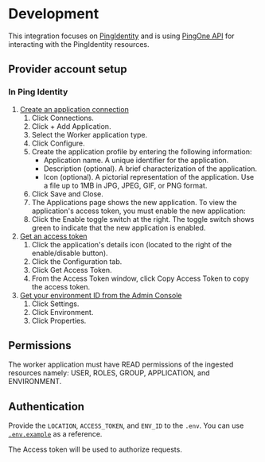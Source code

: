 # Development

This integration focuses on [PingIdentity](https://www.pingidentity.com/en.html)
and is using
[PingOne API](https://apidocs.pingidentity.com/pingone/devguide/v1/api/) for
interacting with the PingIdentity resources.

## Provider account setup

### In Ping Identity

1. [Create an application connection](https://apidocs.pingidentity.com/pingone/devguide/v1/api/#create-an-application-connection)
   1. Click Connections.
   2. Click + Add Application.
   3. Select the Worker application type.
   4. Click Configure.
   5. Create the application profile by entering the following information:
      - Application name. A unique identifier for the application.
      - Description (optional). A brief characterization of the application.
      - Icon (optional). A pictorial representation of the application. Use a
        file up to 1MB in JPG, JPEG, GIF, or PNG format.
   6. Click Save and Close.
   7. The Applications page shows the new application. To view the application's
      access token, you must enable the new application:
   8. Click the Enable toggle switch at the right. The toggle switch shows green
      to indicate that the new application is enabled.
2. [Get an access token](https://apidocs.pingidentity.com/pingone/devguide/v1/api/#create-an-application-connection)
   1. Click the application's details icon (located to the right of the
      enable/disable button).
   2. Click the Configuration tab.
   3. Click Get Access Token.
   4. From the Access Token window, click Copy Access Token to copy the access
      token.
3. [Get your environment ID from the Admin Console](https://apidocs.pingidentity.com/pingone/devguide/v1/api/#:~:text=get%20your%20environment%20ID%20from%20the%20Admin%20Console)
   1. Click Settings.
   2. Click Environment.
   3. Click Properties.

## Permissions

The worker application must have READ permissions of the ingested resources
namely: USER, ROLES, GROUP, APPLICATION, and ENVIRONMENT.

## Authentication

Provide the `LOCATION`, `ACCESS_TOKEN`, and `ENV_ID` to the `.env`. You can use
[`.env.example`](../.env.example) as a reference.

The Access token will be used to authorize requests.
